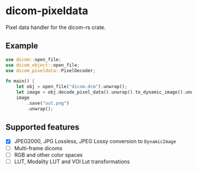 # dicom-pixeldata
Pixel data handler for the dicom-rs crate.

## Example
```rust
use dicom::open_file;
use dicom_object::open_file;
use dicom_pixeldata::PixelDecoder;

fn main() {
    let obj = open_file("dicom.dcm").unwrap();
    let image = obj.decode_pixel_data().unwrap().to_dynamic_image().unwrap();
    image
        .save("out.png")
        .unwrap();
```

## Supported features
- [x] JPEG2000, JPG Lossless, JPEG Lossy conversion to `DynamicImage`
- [ ] Multi-frame dicoms
- [ ] RGB and other color spaces
- [ ] LUT, Modality LUT and VOI Lut transformations